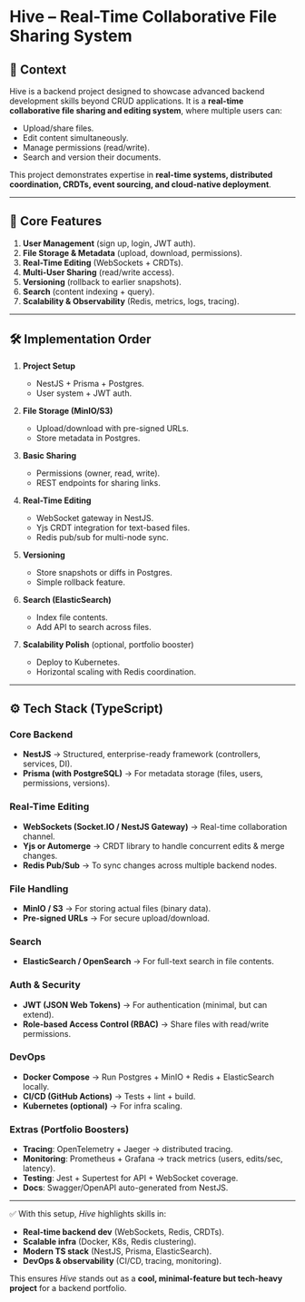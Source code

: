 # Hive – Real-Time Collaborative File Sharing System

## 📌 Context
Hive is a backend project designed to showcase advanced backend development skills beyond CRUD applications. It is a **real-time collaborative file sharing and editing system**, where multiple users can:
- Upload/share files.
- Edit content simultaneously.
- Manage permissions (read/write).
- Search and version their documents.

This project demonstrates expertise in **real-time systems, distributed coordination, CRDTs, event sourcing, and cloud-native deployment**.

---

## 🎯 Core Features
1. **User Management** (sign up, login, JWT auth).
2. **File Storage & Metadata** (upload, download, permissions).
3. **Real-Time Editing** (WebSockets + CRDTs).
4. **Multi-User Sharing** (read/write access).
5. **Versioning** (rollback to earlier snapshots).
6. **Search** (content indexing + query).
7. **Scalability & Observability** (Redis, metrics, logs, tracing).

---

## 🛠️ Implementation Order
1. **Project Setup**
   - NestJS + Prisma + Postgres.
   - User system + JWT auth.

2. **File Storage (MinIO/S3)**
   - Upload/download with pre-signed URLs.
   - Store metadata in Postgres.

3. **Basic Sharing**
   - Permissions (owner, read, write).
   - REST endpoints for sharing links.

4. **Real-Time Editing**
   - WebSocket gateway in NestJS.
   - Yjs CRDT integration for text-based files.
   - Redis pub/sub for multi-node sync.

5. **Versioning**
   - Store snapshots or diffs in Postgres.
   - Simple rollback feature.

6. **Search (ElasticSearch)**
   - Index file contents.
   - Add API to search across files.

7. **Scalability Polish** (optional, portfolio booster)
   - Deploy to Kubernetes.
   - Horizontal scaling with Redis coordination.

---

## ⚙️ Tech Stack (TypeScript)

### **Core Backend**
- **NestJS** → Structured, enterprise-ready framework (controllers, services, DI).
- **Prisma (with PostgreSQL)** → For metadata storage (files, users, permissions, versions).

### **Real-Time Editing**
- **WebSockets (Socket.IO / NestJS Gateway)** → Real-time collaboration channel.
- **Yjs or Automerge** → CRDT library to handle concurrent edits & merge changes.
- **Redis Pub/Sub** → To sync changes across multiple backend nodes.

### **File Handling**
- **MinIO / S3** → For storing actual files (binary data).
- **Pre-signed URLs** → For secure upload/download.

### **Search**
- **ElasticSearch / OpenSearch** → For full-text search in file contents.

### **Auth & Security**
- **JWT (JSON Web Tokens)** → For authentication (minimal, but can extend).
- **Role-based Access Control (RBAC)** → Share files with read/write permissions.

### **DevOps**
- **Docker Compose** → Run Postgres + MinIO + Redis + ElasticSearch locally.
- **CI/CD (GitHub Actions)** → Tests + lint + build.
- **Kubernetes (optional)** → For infra scaling.

### **Extras (Portfolio Boosters)**
- **Tracing**: OpenTelemetry + Jaeger → distributed tracing.
- **Monitoring**: Prometheus + Grafana → track metrics (users, edits/sec, latency).
- **Testing**: Jest + Supertest for API + WebSocket coverage.
- **Docs**: Swagger/OpenAPI auto-generated from NestJS.

---

✅ With this setup, *Hive* highlights skills in:
- **Real-time backend dev** (WebSockets, Redis, CRDTs).
- **Scalable infra** (Docker, K8s, Redis clustering).
- **Modern TS stack** (NestJS, Prisma, ElasticSearch).
- **DevOps & observability** (CI/CD, tracing, monitoring).

This ensures *Hive* stands out as a **cool, minimal-feature but tech-heavy project** for a backend portfolio.

